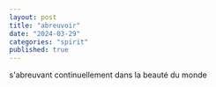 ```yaml
---
layout: post
title: "abreuvoir"
date: "2024-03-29"
categories: "spirit"
published: true
---
```


s'abreuvant continuellement dans la beauté du monde  
